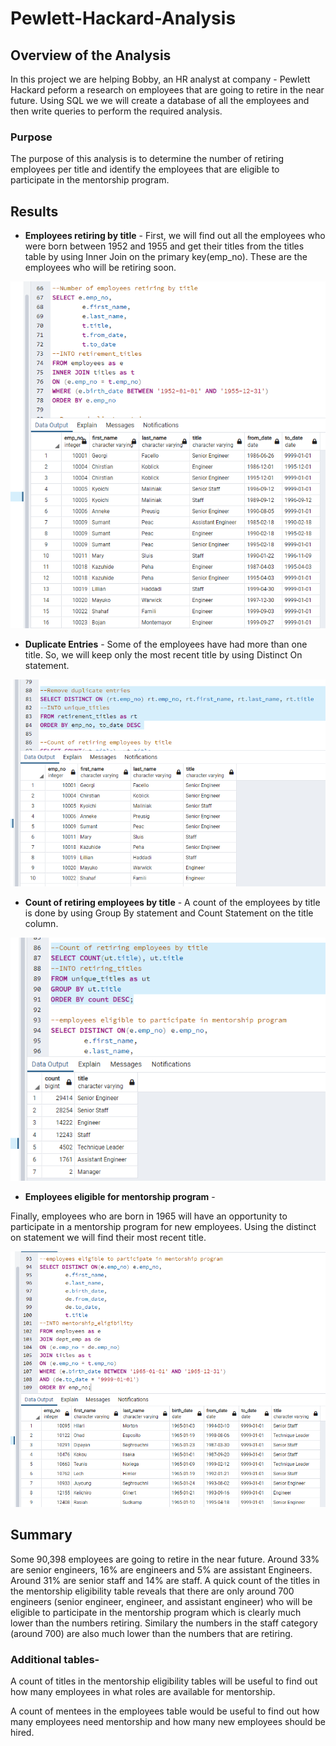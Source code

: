 # Pewlett-Hackard-Analysis

## Overview of the Analysis

In this project we are helping Bobby, an HR analyst at company - Pewlett Hackard peform a research on employees that are going to retire in the near future. Using SQL we we will create a database of all the employees and then write queries to perform the required analysis.

### Purpose
The purpose of this analysis is to determine the number of retiring employees per title and identify the employees that are eligible to participate in the mentorship program.

## Results

- **Employees retiring by title** -
First, we will find out all the employees who were born between 1952 and 1955 and get their titles from the titles table by using Inner Join on the primary key(emp_no). These are the employees who will be retiring soon.

![Employees retiring by title](https://github.com/vedikanigam/Pewlett-Hackard-Analysis/blob/main/Resources/Employees_retiring_by_title.png)


- **Duplicate Entries** -
Some of the employees have had more than one title. So, we will keep only the most recent title by using Distinct On statement.

![Duplicate Entries](https://github.com/vedikanigam/Pewlett-Hackard-Analysis/blob/main/Resources/Removing_duplicate_entries.png)

- **Count of retiring employees by title** -
A count of the employees by title is done by using Group By statement and Count Statement on the title column.

![Count of retiring employees by title](https://github.com/vedikanigam/Pewlett-Hackard-Analysis/blob/main/Resources/Count_of_retiring_employees_by_title.png)


- **Employees eligible for mentorship program** -

Finally, employees who are born in 1965 will have an opportunity to participate in a mentorship program for new employees. Using the distinct on statement we will find their most recent title.

![Employees eligible for mentorship program](https://github.com/vedikanigam/Pewlett-Hackard-Analysis/blob/main/Resources/Employees_eligible_for_mentorship_program.png)


## Summary 
Some 90,398 employees are going to retire in the near future. Around 33% are senior engineers, 16% are engineers and 5% are assistant Engineers. Around 31% are senior staff and 14% are staff. 
A quick count of the titles in the mentorship eligibility table reveals that there are only around 700 engineers (senior engineer, engineer, and assistant engineer) who will be eligible to participate in the mentorship program which is clearly much lower than the numbers retiring. Similary the numbers in the staff category (around 700) are also much lower than the numbers that are retiring.

### Additional tables-
A count of titles in the mentorship eligibility tables will be useful to find out how many employees in what roles are available for mentorship.

A count of mentees in the employees table would be useful to find out how many employees need mentorship and how many new employees should be hired.

